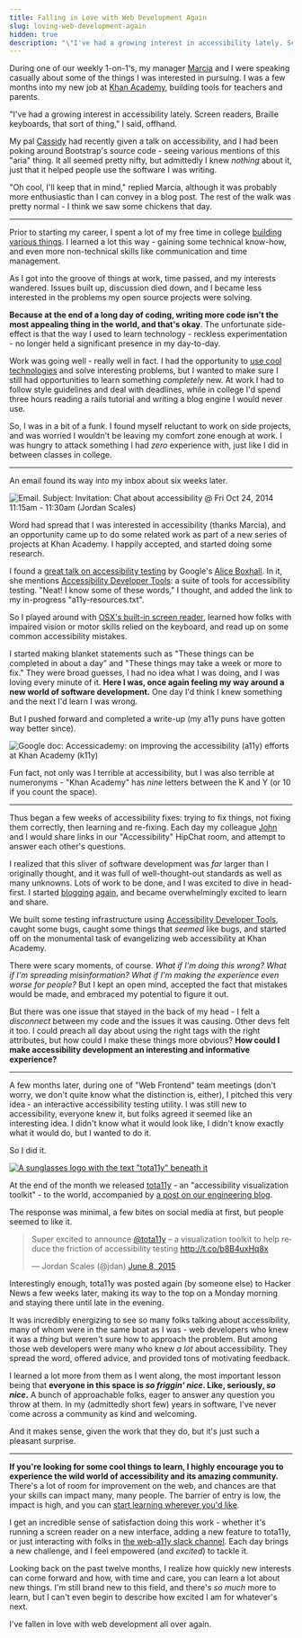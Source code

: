 ```yaml
---
title: Falling in Love with Web Development Again
slug: loving-web-development-again
hidden: true
description: "\"I've had a growing interest in accessibility lately. Screen readers, Braille keyboards, that sort of thing,\" I said, offhand."
---
```


During one of our weekly 1-on-1's, my manager [Marcia](https://twitter.com/marcia_lee) and I were speaking casually about some of the things I was interested in pursuing. I was a few months into my new job at [Khan Academy](https://khanacademy.org), building tools for teachers and parents.

"I've had a growing interest in accessibility lately. Screen readers, Braille keyboards, that sort of thing," I said, offhand.

My pal [Cassidy](https://twitter.com/cassidoo) had recently given a talk on accessibility, and I had been poking around Bootstrap's source code - seeing various mentions of this "aria" thing. It all seemed pretty nifty, but admittedly I knew *nothing* about it, just that it helped people use the software I was writing.

"Oh cool, I'll keep that in mind," replied Marcia, although it was probably more enthusiastic than I can convey in a blog post. The rest of the walk was pretty normal - I think we saw some chickens that day.

---

Prior to starting my career, I spent a lot of my free time in college [building various things](/projects). I learned a lot this way - gaining some technical know-how, and even more non-technical skills like communication and time management.

As I got into the groove of things at work, time passed, and my interests wandered. Issues built up, discussion died down, and I became less interested in the problems my open source projects were solving.

**Because at the end of a long day of coding, writing more code isn't the most appealing thing in the world, and that's okay**. The unfortunate side-effect is that the way I used to learn technology - reckless experimentation - no longer held a significant presence in my day-to-day.

Work was going well - really well in fact. I had the opportunity to <a href="http://facebook.github.io/react/" aria-label="use cool technologies like React">use cool technologies</a> and solve interesting problems, but I wanted to make sure I still had opportunities to learn something *completely* new. At work I had to follow style guidelines and deal with deadlines, while in college I'd spend three hours reading a rails tutorial and writing a blog engine I would never use.

So, I was in a bit of a funk. I found myself reluctant to work on side projects, and was worried I wouldn't be leaving my comfort zone enough at work. I was hungry to attack something I had *zero* experience with, just like I did in between classes in college.

---

An email found its way into my inbox about six weeks later.

![Email. Subject: Invitation: Chat about accessibility @ Fri Oct 24, 2014 11:15am - 11:30am (Jordan Scales)](/img/a11y-invite.png)

Word had spread that I was interested in accessibility (thanks Marcia), and an opportunity came up to do some related work as part of a new series of projects at Khan Academy. I happily accepted, and started doing some research.

I found a [great talk on accessibility testing](https://www.youtube.com/watch?v=rxh6B3ChLIc) by Google's [Alice Boxhall](https://twitter.com/sundress). In it, she mentions [Accessibility Developer Tools](https://github.com/GoogleChrome/accessibility-developer-tools): a suite of tools for accessibility testing. "Neat! I know some of these words," I thought, and added the link to my in-progress "a11y-resources.txt".

So I played around with [OSX's built-in screen reader](https://www.apple.com/voiceover/info/guide/), learned how folks with impaired vision or motor skills relied on the keyboard, and read up on some common accessibility mistakes.

I started making blanket statements such as "These things can be completed in about a day" and "These things may take a week or more to fix." They were broad guesses, I had no idea what I was doing, and I was loving every minute of it. **Here I was, once again feeling my way around a new world of software development.** One day I'd think I knew something and the next I'd learn I was wrong.

But I pushed forward and completed a write-up (my a11y puns have gotten way better since).

![Google doc: Accessicademy: on improving the accessibility (a11y) efforts at Khan Academy (k11y)](/img/accessicademy.png)

Fun fact, not only was I terrible at accessibility, but I was also terrible at numeronyms - "Khan Academy" has *nine* letters between the K and Y (or 10 if you count the space).

---

Thus began a few weeks of accessibility fixes: trying to fix things, not fixing them correctly, then learning and re-fixing. Each day my colleague [John](http://ejohn.org) and I would share links in our "Accessibility" HipChat room, and attempt to answer each other's questions.

I realized that this sliver of software development was *far* larger than I originally thought, and it was full of well-thought-out standards as well as many unknowns. Lots of work to be done, and I was excited to dive in head-first. I started <a href="/a11y/clicking-with-a-keyboard/" aria-label="blogging: Clicking with a Keyboard - thatjdanisso.cool">blogging</a> <a href="/a11y/focus-vs-hover/" aria-label="again: Focus vs. Hover - thatjdanisso.cool">again</a>, and became overwhelmingly excited to learn and share.

We built some testing infrastructure using [Accessibility Developer Tools](https://github.com/GoogleChrome/accessibility-developer-tools), caught some bugs, caught some things that *seemed* like bugs, and started off on the monumental task of evangelizing web accessibility at Khan Academy.

There were scary moments, of course. *What if I'm doing this wrong? What if I'm spreading misinformation? What if I'm making the experience even worse for people?* But I kept an open mind, accepted the fact that mistakes would be made, and embraced my potential to figure it out.

But there was one issue that stayed in the back of my head - I felt a *disconnect* between my code and the issues it was causing. Other devs felt it too. I could preach all day about using the right tags with the right attributes, but how could I make these things more obvious? **How could I make accessibility development an interesting and informative experience?**

---

A few months later, during one of "Web Frontend" team meetings (don't worry, we don't quite know what the distinction is, either), I pitched this very idea - an interactive accessibility testing utility. I was still new to accessibility, everyone knew it, but folks agreed it seemed like an interesting idea. I didn't know what it would look like, I didn't know exactly what it would do, but I wanted to do it.

So I did it.

[![A sunglasses logo with the text "tota11y" beneath it](/img/tota11y.png)](http://khan.github.io/tota11y)

At the end of the month we released [tota11y](http://khan.github.io/tota11y) - an "accessibility visualization toolkit" - to the world, accompanied by [a post on our engineering blog](http://engineering.khanacademy.org/posts/tota11y.htm).

The response was minimal, a few bites on social media at first, but people seemed to like it.

<blockquote class="twitter-tweet" lang="en" width="590"><p lang="en" dir="ltr">Super excited to announce <a href="https://twitter.com/tota11y">@tota11y</a> – a visualization toolkit to help reduce the friction of accessibility testing <a href="http://t.co/b8B4uxHq8x">http://t.co/b8B4uxHq8x</a></p>&mdash; Jordan Scales (@jdan) <a href="https://twitter.com/jdan/status/607923883639980032">June 8, 2015</a></blockquote>
<script async src="//platform.twitter.com/widgets.js" charset="utf-8"></script>

Interestingly enough, tota11y was posted again (by someone else) to Hacker News a few weeks later, making its way to the top on a Monday morning and staying there until late in the evening.

It was incredibly energizing to see so many folks talking about accessibility, many of whom were in the same boat as I was - web developers who knew it was a *thing* but weren't sure how to approach the problem. But among those web developers were many who knew *a lot* about accessibility. They spread the word, offered advice, and provided tons of motivating feedback.

I learned a lot more from them as I went along, the most important lesson being that **everyone in this space is *so friggin' nice*. Like, seriously, *so nice*.** A bunch of approachable folks, eager to answer any question you throw at them. In my (admittedly short few) years in software, I've never come across a community as kind and welcoming.

And it makes sense, given the work that they do, but it's just such a pleasant surprise.

---

**If you're looking for some cool things to learn, I highly encourage you to experience the wild world of accessibility and its amazing community.** There's a lot of room for improvement on the web, and chances are that your skills can impact many, many people. The barrier of entry is low, the impact is high, and you can [start learning wherever you'd like](http://a11yproject.com/).

I get an incredible sense of satisfaction doing this work - whether it's running a screen reader on a new interface, adding a new feature to tota11y, or just interacting with folks in [the web-a11y slack channel](https://twitter.com/ryanflorence/status/578240236267773952). Each day brings a new challenge, and I feel empowered (and *excited*) to tackle it.

Looking back on the past twelve months, I realize how quickly new interests can come forward and how, with time and care, you can learn a lot about new things. I'm still brand new to this field, and there's *so much* more to learn, but I can't even begin to describe how excited I am for whatever's next.

I've fallen in love with web development all over again.
